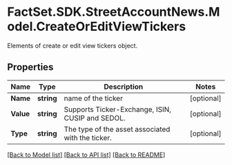 # FactSet.SDK.StreetAccountNews.Model.CreateOrEditViewTickers
Elements of create or edit view tickers object.

## Properties

Name | Type | Description | Notes
------------ | ------------- | ------------- | -------------
**Name** | **string** | name of the ticker | [optional] 
**Value** | **string** | Supports Ticker-Exchange, ISIN, CUSIP and SEDOL. | [optional] 
**Type** | **string** | The type of the asset associated with the ticker. | [optional] 

[[Back to Model list]](../README.md#documentation-for-models) [[Back to API list]](../README.md#documentation-for-api-endpoints) [[Back to README]](../README.md)

